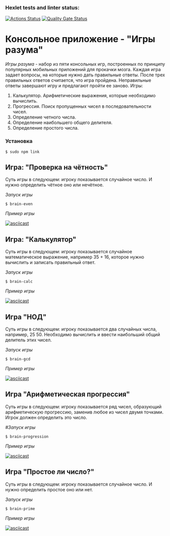 ### Hexlet tests and linter status:
[![Actions Status](https://github.com/VgomerV/frontend-project-44/actions/workflows/hexlet-check.yml/badge.svg)](https://github.com/VgomerV/frontend-project-44/actions)   [![Quality Gate Status](https://sonarcloud.io/api/project_badges/measure?project=VgomerV_frontend-project-44&metric=alert_status)](https://sonarcloud.io/summary/new_code?id=VgomerV_frontend-project-44)

# Консольное приложение - "Игры разума"

*Игры разума* - набор из пяти консольных игр, построенных по принципу популярных мобильных приложений для прокачки мозга. Каждая игра задает вопросы, на которые нужно дать правильные ответы. После трех правильных ответов считается, что игра пройдена. Неправильные ответы завершают игру и предлагают пройти ее заново. Игры:

1. Калькулятор. Арифметические выражения, которые необходимо вычислить.
2. Прогрессия. Поиск пропущенных чисел в последовательности чисел.
3. Определение четного числа.
4. Определение наибольшего общего делителя.
5. Определение простого числа.

### Установка

```
$ sudo npm link 
```

## Игра: "Проверка на чётность"

Суть игры в следующем: игроку показывается случайное число. И нужно определить чётное оно или нечётное.

*Запуск игры*

```
$ brain-even
```

*Пример игры*

[![asciicast](https://asciinema.org/a/dHTc7w3r99fwjwkECdJJ35HKV.svg)](https://asciinema.org/a/dHTc7w3r99fwjwkECdJJ35HKV)

## Игра: "Калькулятор"

Суть игры в следующем: игроку показывается случайное математическое выражение, например 35 + 16, которое нужно вычислить и записать правильный ответ.

*Запуск игры*

```
$ brain-calc
```

*Пример игры*

[![asciicast](https://asciinema.org/a/WwRjlvOuKCvnMRBzBb22xiDGf.svg)](https://asciinema.org/a/WwRjlvOuKCvnMRBzBb22xiDGf)

## Игра "НОД"

Суть игры в следующем: игроку показывается два случайных числа, например, 25 50. Необходимо вычислить и ввести наибольший общий делитель этих чисел.

*Запуск игры*

```
$ brain-gcd
```

*Пример игры*

[![asciicast](https://asciinema.org/a/S5vLk6MaxPpKJm93GBfzvrOCa.svg)](https://asciinema.org/a/S5vLk6MaxPpKJm93GBfzvrOCa)

## Игра "Арифметическая прогрессия"

Суть игры в следующем: игроку показывается ряд чисел, образующий арифметическую прогрессию, заменив любое из чисел двумя точками. Игрок должен определить это число.

*#Запуск игры*

```
$ brain-progression
```

*Пример игры*

[![asciicast](https://asciinema.org/a/TkK6U8zcoqdk0YoRtqFq2bTed.svg)](https://asciinema.org/a/TkK6U8zcoqdk0YoRtqFq2bTed)

## Игра "Простое ли число?"

Суть игры в следующем: игроку показывается случайное число. И нужно определить простое оно или нет.

*Запуск игры*

```
$ brain-prime
```

*Пример игры*

[![asciicast](https://asciinema.org/a/E0P3cPEBKsyHK8AudMqgiy57q.svg)](https://asciinema.org/a/E0P3cPEBKsyHK8AudMqgiy57q)
